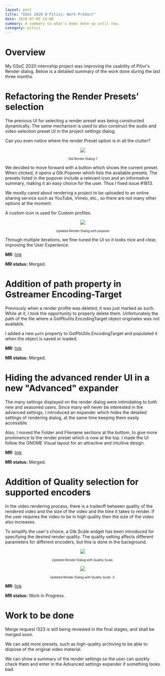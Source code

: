 ```yaml
---
layout: post
title: "GSoC 2020 @ Pitivi: Work Product"
date: 2020-07-05 14:00
summary: A summary to what's been done up until now.
category: pitivi
---
```


# Overview

My GSoC 2020 internship project was improving the usability of Pitivi's Render dialog. Below is a detailed summary of the work done during the last three months.

# Refactoring the Render Presets’ selection

The previous UI for selecting a render preset was being constructed dynamically. The same mechanism is used to also construct the audio and video selection preset UI in the project settings dialog. 

Can you even notice where the render Preset option is in all the clutter?

<p align="center">
    <img src="{{ site.baseurl }}/assets/img/render-dialog-old.png">
    <p style="font-size: 10px;" align="center"> Old Render Dialog-1</p>
</p>

We decided to move forward with a button which shows the current preset. When clicked, it opens a Gtk.Popover which lists the available presets. The presets listed in the popover include a relevant icon and an informative summary, making it an easy choice for the user. Thus I fixed issue #1813.

We mostly cared about rendering a project to be uploaded to an online sharing service such as YouTube, Vimeo, etc., so there are not many other options at the moment.

A custom icon is used for Custom profiles.

<p align="center">
    <img src="{{ site.baseurl }}/assets/img/render-dialog-new2.png">
    <p style="font-size: 10px;" align="center"> Updated Render Dialog with popover</p>
</p>

Through multiple iterations, we fine-tuned the UI so it looks nice and clear, improving the User Experience.

<b>MR:</b> [link](https://gitlab.gnome.org/GNOME/pitivi/-/merge_requests/306)

<b>MR status:</b> Merged.

# Addition of path property in Gstreamer Encoding-Target

Previously when a render profile was deleted, it was just marked as such. While at it, I took the opportunity to properly delete them. Unfortunately the path of the file where a GstPbutils.EncodingTarget object originates was not available.

I added a new `path` property to GstPbUtils.EncodingTarget and populated it when the object is saved or loaded.

<b>MR:</b> [link](https://gitlab.freedesktop.org/gstreamer/gst-plugins-base/-/merge_requests/714)

<b>MR status:</b> Merged.

# Hiding the advanced render UI in a new "Advanced" expander

The many settings displayed on the render dialog were intimidating to both new and seasoned users. Since many will never be interested in the advanced settings, I introduced an expander which hides the detailed settings of rendering dialog, at the same time keeping them easily accessible. 

Also, I moved the Folder and Filename sections at the bottom, to give more prominence to the render preset which is now at the top. I made the UI follow the GNOME Visual layout for an attractive and intuitive design.

<b>MR:</b> [link](https://gitlab.gnome.org/GNOME/pitivi/-/merge_requests/319)

<b>MR status:</b> Merged.

# Addition of Quality selection for supported encoders

In the video rendering process, there is a tradeoff between quality of the rendered video and the size of the video and the time it takes to render. If the user requires the video to be in high quality then the size of the video also increases.

To simplify the user's choice, a Gtk.Scale widget has been introduced for specifying the desired render quality. The quality setting affects different parameters for different encoders, but this is done in the background.

<p align="center">
    <img src="{{ site.baseurl }}/assets/img/render_settings_quality_1.png">
    <p style="font-size: 10px;" align="center"> Updated Render Dialog with Quality Scale.</p>
</p>

<p align="center">
    <img src="{{ site.baseurl }}/assets/img/render_settings_quality_2.png">
    <p style="font-size: 10px;" align="center"> Updated Render Dialog with Quality Scale -2.</p>
</p>

<b>MR:</b> [link](https://gitlab.gnome.org/GNOME/pitivi/-/merge_requests/323)

<b>MR status:</b> Work in Progress.

# Work to be done

Merge request !323 is still being reviewed in the final stages, and shall be merged soon.

We can add more presets, such as high-quality archiving to be able to dispose of the original video material.

We can show a summary of the render settings so the user can quickly check them and enter in the Advanced settings expander if something looks bad.
